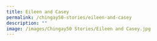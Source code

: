 ```yaml
---
title: Eileen and Casey
permalink: /chingay50-stories/eileen-and-casey
description: ""
image: /images/Chingay50 Stories/Eileen and Casey.jpg
---
```

